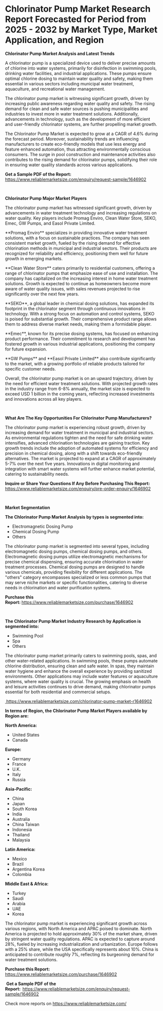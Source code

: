 <p><h1>Chlorinator Pump Market Research Report Forecasted for Period from 2025 -  2032 by Market Type, Market Application, and Region</h1></p><p><strong>Chlorinator Pump Market Analysis and Latest Trends</strong></p>
<p><p>A chlorinator pump is a specialized device used to deliver precise amounts of chlorine into water systems, primarily for disinfection in swimming pools, drinking water facilities, and industrial applications. These pumps ensure optimal chlorine dosing to maintain water quality and safety, making them essential in various sectors including municipal water treatment, aquaculture, and recreational water management.</p><p>The chlorinator pump market is witnessing significant growth, driven by increasing public awareness regarding water quality and safety. The rising demand for clean and safe water sources is pushing municipalities and industries to invest more in water treatment solutions. Additionally, advancements in technology, such as the development of more efficient and user-friendly chlorinator systems, are further propelling market growth.</p><p>The Chlorinator Pump Market is expected to grow at a CAGR of 4.6% during the forecast period. Moreover, sustainability trends are influencing manufacturers to create eco-friendly models that use less energy and feature enhanced automation, thus attracting environmentally conscious consumers. The surge in pool construction and maintenance activities also contributes to the rising demand for chlorinator pumps, solidifying their role in ensuring water quality standards across various applications.</p></p>
<p><strong>Get a Sample PDF of the Report:&nbsp;</strong> <a href="https://www.reliablemarketsize.com/enquiry/request-sample/1646902?utm_campaign=3112&utm_medium=2&utm_source=Github&utm_content=ia&utm_term=11042025&utm_id=chlorinator-pump">https://www.reliablemarketsize.com/enquiry/request-sample/1646902</a></p>
<p>&nbsp;</p>
<p><strong>Chlorinator Pump Major Market Players</strong></p>
<p><p>The chlorinator pump market has witnessed significant growth, driven by advancements in water treatment technology and increasing regulations on water quality. Key players include Promag Enviro, Clean Water Store, SEKO, Emec, GW Pumps, and Easol Private Limited.</p><p>**Promag Enviro** specializes in providing innovative water treatment solutions, with a focus on sustainable practices. The company has seen consistent market growth, fueled by the rising demand for effective chlorination methods in municipal and industrial sectors. Their products are recognized for reliability and efficiency, positioning them well for future growth in emerging markets.</p><p>**Clean Water Store** caters primarily to residential customers, offering a range of chlorinator pumps that emphasize ease of use and installation. The company has capitalized on the increasing interest in home water treatment solutions. Growth is expected to continue as homeowners become more aware of water quality issues, with sales revenues projected to rise significantly over the next few years.</p><p>**SEKO**, a global leader in chemical dosing solutions, has expanded its footprint in the chlorinator segment through continuous innovations in technology. With a strong focus on automation and control systems, SEKO is poised for substantial growth. Their comprehensive product range allows them to address diverse market needs, making them a formidable player.</p><p>**Emec**, known for its precise dosing systems, has focused on enhancing product performance. Their commitment to research and development has fostered growth in various industrial applications, positioning the company for future expansion.</p><p>**GW Pumps** and **Easol Private Limited** also contribute significantly to the market, with a growing portfolio of reliable products tailored for specific customer needs.</p><p>Overall, the chlorinator pump market is on an upward trajectory, driven by the need for efficient water treatment solutions. With projected growth rates in the industry range from 6-8% annually, the market size is expected to exceed USD 1 billion in the coming years, reflecting increased investments and innovations across all key players.</p></p>
<p>&nbsp;</p>
<p><strong>What Are The Key Opportunities For Chlorinator Pump Manufacturers?</strong></p>
<p><p>The chlorinator pump market is experiencing robust growth, driven by increasing demand for water treatment in municipal and industrial sectors. As environmental regulations tighten and the need for safe drinking water intensifies, advanced chlorination technologies are gaining traction. Key growth trends include the adoption of automated systems for efficiency and precision in chemical dosing, along with a shift towards eco-friendly alternatives. The market is projected to expand at a CAGR of approximately 5-7% over the next five years. Innovations in digital monitoring and integration with smart water systems will further enhance market potential, catering to sustainability needs.</p></p>
<p><strong>Inquire or Share Your Questions If Any Before Purchasing This Report:</strong> <a href="https://www.reliablemarketsize.com/enquiry/pre-order-enquiry/1646902?utm_campaign=3112&utm_medium=2&utm_source=Github&utm_content=ia&utm_term=11042025&utm_id=chlorinator-pump">https://www.reliablemarketsize.com/enquiry/pre-order-enquiry/1646902</a></p>
<p>&nbsp;</p>
<p><strong>Market Segmentation</strong></p>
<p><strong>The Chlorinator Pump Market Analysis by types is segmented into:</strong></p>
<p><ul><li>Electromagnetic Dosing Pump</li><li>Chemical Dosing Pump</li><li>Others</li></ul></p>
<p><p>The chlorinator pump market is segmented into several types, including electromagnetic dosing pumps, chemical dosing pumps, and others. Electromagnetic dosing pumps utilize electromagnetic mechanisms for precise chemical dispensing, ensuring accurate chlorination in water treatment processes. Chemical dosing pumps are designed to handle various chemicals, providing flexibility for different applications. The "others" category encompasses specialized or less common pumps that may serve niche markets or specific functionalities, catering to diverse needs in chlorination and water purification systems.</p></p>
<p><strong>Purchase this Report:&nbsp;</strong><a href="https://www.reliablemarketsize.com/purchase/1646902?utm_campaign=3112&utm_medium=2&utm_source=Github&utm_content=ia&utm_term=11042025&utm_id=chlorinator-pump">https://www.reliablemarketsize.com/purchase/1646902</a></p>
<p>&nbsp;</p>
<p><strong>The Chlorinator Pump Market Industry Research by Application is segmented into:</strong></p>
<p><ul><li>Swimming Pool</li><li>Spa</li><li>Others</li></ul></p>
<p><p>The chlorinator pump market primarily caters to swimming pools, spas, and other water-related applications. In swimming pools, these pumps automate chlorine distribution, ensuring clean and safe water. In spas, they maintain water hygiene and enhance the overall experience by providing sanitized environments. Other applications may include water features or aquaculture systems, where water quality is crucial. The growing emphasis on health and leisure activities continues to drive demand, making chlorinator pumps essential for both residential and commercial setups.</p></p>
<p><a href="https://www.reliablemarketsize.com/chlorinator-pump-market-r1646902?utm_campaign=3112&utm_medium=2&utm_source=Github&utm_content=ia&utm_term=11042025&utm_id=chlorinator-pump">&nbsp;https://www.reliablemarketsize.com/chlorinator-pump-market-r1646902</a></p>
<p><strong>In terms of Region, the Chlorinator Pump Market Players available by Region are:</strong></p>
<p>
    <p> <strong> North America: </strong>
        <ul>
            <li>United States</li>
            <li>Canada</li>
        </ul>
        </p> 
    <p> <strong> Europe: </strong>
        <ul>
            <li>Germany</li>
            <li>France</li>
            <li>U.K.</li>
            <li>Italy</li>
            <li>Russia</li>
        </ul>
        </p> 
    <p> <strong> Asia-Pacific: </strong>
        <ul>
            <li>China</li>
            <li>Japan</li>
            <li>South Korea</li>
            <li>India</li>
            <li>Australia</li>
            <li>China Taiwan</li>
            <li>Indonesia</li>
            <li>Thailand</li>
            <li>Malaysia</li>
        </ul>
        </p> 
    <p> <strong> Latin America: </strong>
        <ul>
            <li>Mexico</li>
            <li>Brazil</li>
            <li>Argentina Korea</li>
            <li>Colombia</li>
        </ul>
        </p> 
    <p> <strong> Middle East & Africa: </strong>
        <ul>
            <li>Turkey</li>
            <li>Saudi</li>
            <li>Arabia</li>
            <li>UAE</li>
            <li>Korea</li>
        </ul>
    </p>
    </p>
<p><p>The chlorinator pump market is experiencing significant growth across various regions, with North America and APAC poised to dominate. North America is projected to hold approximately 30% of the market share, driven by stringent water quality regulations. APAC is expected to capture around 28%, fueled by increasing industrialization and urbanization. Europe follows with a 25% share, while the USA specifically represents about 10%. China is anticipated to contribute roughly 7%, reflecting its burgeoning demand for water treatment solutions.</p></p>
<p><strong>Purchase this Report: </strong><a href="https://www.reliablemarketsize.com/purchase/1646902?utm_campaign=3112&utm_medium=2&utm_source=Github&utm_content=ia&utm_term=11042025&utm_id=chlorinator-pump">https://www.reliablemarketsize.com/purchase/1646902</a></p>
<p>&nbsp;<strong>Get a Sample PDF of the Report:&nbsp;&nbsp;</strong><a href="https://www.reliablemarketsize.com/enquiry/request-sample/1646902?utm_campaign=3112&utm_medium=2&utm_source=Github&utm_content=ia&utm_term=11042025&utm_id=chlorinator-pump">https://www.reliablemarketsize.com/enquiry/request-sample/1646902</a></p>
<p><strong></strong></p>
<p>Check more reports on <a href="https://www.reliablemarketsize.com/?utm_campaign=3112&utm_medium=2&utm_source=Github&utm_content=ia&utm_term=11042025&utm_id=chlorinator-pump">https://www.reliablemarketsize.com/</a></p>